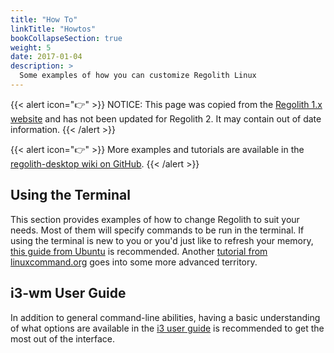 ```yaml
---
title: "How To"
linkTitle: "Howtos"
bookCollapseSection: true
weight: 5
date: 2017-01-04
description: >
  Some examples of how you can customize Regolith Linux
---
```

{{< alert icon="👉" >}}
NOTICE: This page was copied from the [Regolith 1.x website](https://regolith-linux.org) and has not been updated for Regolith 2.  It may contain out of date information.
{{< /alert >}}

{{< alert icon="👉" >}}
More examples and tutorials are available in the [regolith-desktop wiki on GitHub](https://github.com/search?q=org%3Aregolith-linux&type=Wikis&in:HowTo).
{{< /alert >}}

## Using the Terminal

This section provides examples of how to change Regolith to suit your needs. Most of them will specify commands to be run in the terminal. If using the terminal is new to you or you'd just like to refresh your memory, [this guide from Ubuntu](https://tutorials.ubuntu.com/tutorial/command-line-for-beginners#0) is recommended. Another [tutorial from linuxcommand.org](http://linuxcommand.org/lc3_learning_the_shell.php) goes into some more advanced territory.

## i3-wm User Guide

In addition to general command-line abilities, having a basic understanding of what options are available in the [i3 user guide](https://i3wm.org/docs/userguide.html) is recommended to get the most out of the interface.
